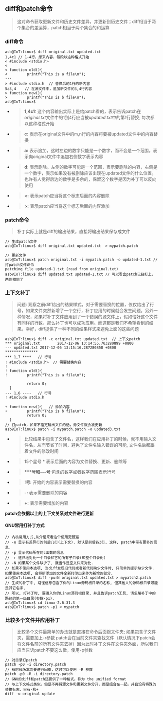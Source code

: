 ## **diff和patch命令**
> 这对命令获取更新文件和历史文件差异，并更新到历史文件；diff相当于两个集合的差运算，patch相当于两个集合的和运算

### **diff命令**
```
asb@IoT:linux$ diff original.txt updated.txt
1,4c1 // 1-4行，原来内容，每段以这种格式开始
< #include <stdio.h>
<
< function old(){
<         printf("This is a file\n");
---
> #include stdio.h  // 替换后的1行的新内容
5a3,4    // 在源文件中，追加新文件的3,4行内容
> function new(){
>         printf("This is b file\n");
asb@IoT:linux$
```
+ > **1,4c1:** 这个内容输出实际上是给patch看的，表示告诉patch在*original.txt*文件中的1到4行应当被*updated.txt*中的第1行替换; 每次都以这种格式开始
+ > **c:** 表示在original文件中的m,n行的内容将要被updated文件中的内容替换
+ > **a:** 表示追加，这时左边的数字只能是一个数字，而不会是一个范围，表示向original文件中追加右侧数字表示内容
+ > **d:** 表示删除。左侧的数字可能是一个范围，表示要删除的内容，右侧是一个数字，表示如果没有被删除应该出现在updated文件的什么位置。也许有人觉得后边的数字是多余的，保留这个数字是因为补丁可以反向使用
+ > **<:** 表示patch应当将这个标志后面的内容删除
+ > **\>:** 表示patch应当将这个标志后面的内容添加

### **patch命令**
> 补丁实际上就是diff的输出结果，直接将输出结果保存成文件

```
// 生成patch文件
asb@IoT:linux$ diff original.txt updated.txt  > mypatch.patch

// 更新文件
asb@IoT:linux$ patch original.txt -i mypatch.patch -o updated-1.txt // 打patch文件命令
patching file updated-1.txt (read from original.txt)
asb@IoT:linux$ diff updated.txt updated-1.txt // 可以看出patch已经打上，两则相同了
```


### **上下文补丁**
> 问题: 观察之前diff给出的结果样式，对于需要替换的位置，仅仅给出了行号，如果文件突然新增了一个空行，补丁应用的时候就会发生问题。另外一种情况，如果将补丁文件应用到了一个错误的源文件上，假如恰好这个文件有同样的行数，那么补丁也可以成功应用。而这都是我们不希望看到的结果。幸好，diff提供了一种不同的结果样式来避免上面的这些问题

```
asb@IoT:linux$ diff -c original.txt updated.txt  // 上下文patch
*** original.txt        2017-12-06 13:14:55.703280899 +0800
--- updated.txt 2017-12-06 13:15:16.287280858 +0800
***************
*** 1,7 ****   // 行号
! #include <stdio.h>  // 需要替换内容
!
! function old(){
!         printf("This is a file\n");

          return 0;
  }
--- 1,6 ----   // 行号
! #include stdio.h

+ function new(){   // 添加内容
+         printf("This is b file\n");
          return 0;
  }
// 打patch，如果不指定输出文件的话，源文件就会被更新
asb@IoT:linux$ patch -i mypatch.patch -o updated3.txt
```
+ > 比较结果中包含了文件名，这样我们在应用补丁的时候，就不用输入文件名，从而节省了时间，避免了文件名输入错误的可能, 文件名后都跟着文件的修改时间
+ > 15个星号 * 表示后面的内容为文件替换、更新、删除等
+ > **\*\*\*号和---号** 包含的数字或者数字范围表示行号
+ > **!号:** 开始的内容表示需要替换的内容
+ > **-:** 表示需要删除的内容
+ > **+:** 表示需要增加的内容

**patch会依据以上的上下文关系对文件进行更新**


#### **GNU常用打补丁方式**
```
// 内核常用方式,从介绍来看这个使用更普遍
// -u 显示有差异行的前后几行(上下文), 默认是前后各3行, 这样, patch中带有更多的信息.
// -p 显示代码所在的c函数的信息
// -r 递归地对比一个目录和它的所有子目录(即整个目录树)
// -N 如果某个文件缺少了, 就当作是空文件来对比.
// 如果不使用本选项, 当diff发现旧代码或者新代码缺少文件时, 只简单的提示缺少文件. 如果使用本选项, 会将新添加的文件全新打印出来作为新增的部分.
asb@IoT:linux$ diff -purN original.txt updated.txt > mypatch2.patch
// 生成的补丁中, 路径信息包含了你的Linux源码根目录的名称, 但其他人的源码根目录可能是其它名字,
// 所以, 打补丁时, 要进入你的Linux源码根目录, 并且告诉patch工具, 请忽略补丁中的路径的第一级目录(参数-p1).
asb@IoT:linux$ cd linux-2.6.31.3
asb@IoT:linux$ patch -p1 < mypatch
```

### **比较多个文件并应用补丁**
> 比较多个文件最简单的办法就是直接在命令后面跟文件夹; 如果包含子文件夹，需要加上-r参数
> patch会在当前文件夹查找文件（默认情况下patch会将文件名前的所有文件夹去掉）因为此时补丁文件在文件夹外面，所以我们应当告诉patch不要这么做，使用-p参数

```
// 对目录打patch
patch -p0 -i directory.patch
// 有时候版本需要进行回撤，这时可以使用 -R 参数
patch -p0 -R -i directory.patch
// GNU的diff和patch还提供了一种格式，称为 the unified format
// 与上下文格式类似。但是不再将源文件和更新文件分开，而是组合在一起。并且没有特殊的替换标志，只有-和+
diff -u original update
```

